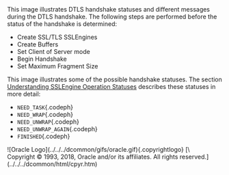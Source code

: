 <div>
This image illustrates DTLS handshake statuses and different messages
during the DTLS handshake. The following steps are performed before the
status of the handshake is determined:

-   Create SSL/TLS SSLEngines
-   Create Buffers
-   Set Client of Server mode
-   Begin Handshake
-   Set Maximum Fragment Size

This image illustrates some of the possible handshake statuses. The
section [Understanding SSLEngine Operation
Statuses](../java-secure-socket-extension-jsse-reference-guide.html#GUID-AC6700ED-ADC4-41EA-B111-2AEF2CBF7744 "The status of the SSLEngine is represented by SSLEngineResult.Status.")
describes these statuses in more detail:

-   `NEED_TASK`{.codeph}
-   `NEED_WRAP`{.codeph}
-   `NEED_UNWRAP`{.codeph}
-   `NEED_UNWRAP_AGAIN`{.codeph}
-   `FINISHED`{.codeph}

</div>
<div class="footer">
![Oracle Logo](../../../dcommon/gifs/oracle.gif){.copyrightlogo} [\
<span class="copyrightlogo">Copyright © 1993, 2018,
Oracle and/or its affiliates. All rights reserved.</span>](../../../dcommon/html/cpyr.htm)

</div>
